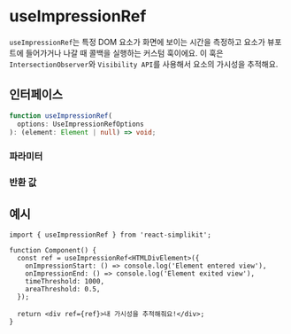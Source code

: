 # useImpressionRef

`useImpressionRef`는 특정 DOM 요소가 화면에 보이는 시간을 측정하고 요소가 뷰포트에 들어가거나 나갈 때 콜백을 실행하는 커스텀 훅이에요. 이 훅은 `IntersectionObserver`와 `Visibility API`를 사용해서 요소의 가시성을 추적해요.

## 인터페이스

```ts
function useImpressionRef(
  options: UseImpressionRefOptions
): (element: Element | null) => void;
```

### 파라미터

<Interface
  required
  name="options"
  type="UseImpressionRefOptions"
  description="요소의 가시성을 추적하기 위한 옵션이에요."
  :nested="[
    {
      name: 'options.onImpressionStart',
      type: '() => void',
      required: false,
      description:
        '요소가 뷰에 들어갈 때 실행되는 콜백 함수예요',
    },
    {
      name: 'options.onImpressionEnd',
      type: '() => void',
      required: false,
      description: '요소가 뷰에서 나갈 때 실행되는 콜백 함수예요',
    },
    {
      name: 'options.timeThreshold',
      type: 'number',
      required: false,
      defaultValue: '0',
      description: '요소가 보여야 하는 최소 시간 (밀리초 단위)예요',
    },
    {
      name: 'options.areaThreshold',
      type: 'number',
      required: false,
      defaultValue: '0',
      description: '요소가 보여야 하는 최소 비율 (0에서 1 사이)예요',
    },
    {
      name: 'options.rootMargin',
      type: 'string',
      required: true,
      description: '감지 영역을 조정하는 마진이에요',
    },
  ]"
/>

### 반환 값

<Interface
  name=""
  type="(element: Element | null) => void"
  description="요소를 설정하기 위한 함수예요. 이 함수를 <code>ref</code> 속성에 첨부하면 요소의 가시성이 변경될 때마다 콜백이 실행돼요."
/>

## 예시

```tsx
import { useImpressionRef } from 'react-simplikit';

function Component() {
  const ref = useImpressionRef<HTMLDivElement>({
    onImpressionStart: () => console.log('Element entered view'),
    onImpressionEnd: () => console.log('Element exited view'),
    timeThreshold: 1000,
    areaThreshold: 0.5,
  });

  return <div ref={ref}>내 가시성을 추적해줘요!</div>;
}
```

